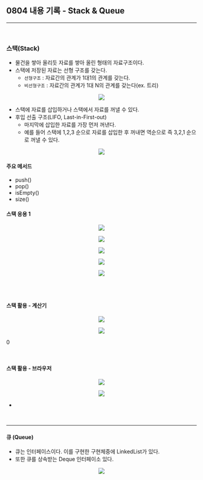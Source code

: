 ## 0804 내용 기록 - Stack & Queue

---

<br />

### 스택(Stack)
- 물건을 쌓아 올리듯 자료를 쌓아 올린 형태의 자료구조이다.
- 스택에 저장된 자료는 선형 구조를 갖는다.
  - `선형구조` : 자료간의 관계가 1대1의 관계를 갖는다.
  - `비선형구조` : 자료간의 관계가 1대 N의 관계를 갖는다(ex. 트리)

<span align="center">

![](./images/non-linear%20ds.PNG)

</span>

- 스택에 자료를 삽입하거나 스택에서 자료를 꺼낼 수 있다.
- 후입 선출 구조(LIFO, Last-in-First-out)
  - 마지막에 삽입한 자료를 가장 먼저 꺼낸다.
  - 예를 들어 스택에 1,2,3 순으로 자료를 삽입한 후 꺼내면 역순으로 즉 3,2,1 순으로 꺼낼 수 있다.


<span align="center">

![](./images/stack1.PNG)

</span>

#### 주요 메서드

- push()
- pop()
- isEmpty()
- size()


#### 스택 응용 1

<span align="center">

![](./images/stack2.PNG)

</span>


<span align="center">

![](./images/stack3.PNG)

</span>


<span align="center">

![](./images/stack4.PNG)

</span>


<span align="center">

![](./images/stack5.PNG)

</span>


<span align="center">

![](./images/stack6.PNG)

</span>


<br />
<br />

#### 스택 활용 - 계산기

<span align="center">

![](./images/stack_cal.PNG)

</span>

<span align="center">

![](./images/stack_cal2.PNG)

</span>



0<br />

<br />

#### 스택 활용 - 브라우저

<span align="center">

![](./images/stack_browser1.PNG)

</span>

<span align="center">

![](./images/stack_browser2.PNG)

</span>

- 

<br />

---

#### 큐 (Queue)

- 큐는 인터페이스이다. 이를 구현한 구현체중에 LinkedList가 있다.
- 또한 큐를 상속받는 Deque 인터페이소 있다.

<span align="center">

![](./images/queueAnce.PNG)

</span>

